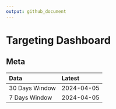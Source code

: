 ```yaml
---
output: github_document
---
```


# Targeting Dashboard



## Meta


|Data           |Latest     |
|:--------------|:----------|
|30 Days Window |2024-04-05 |
|7 Days Window  |2024-04-05 |
